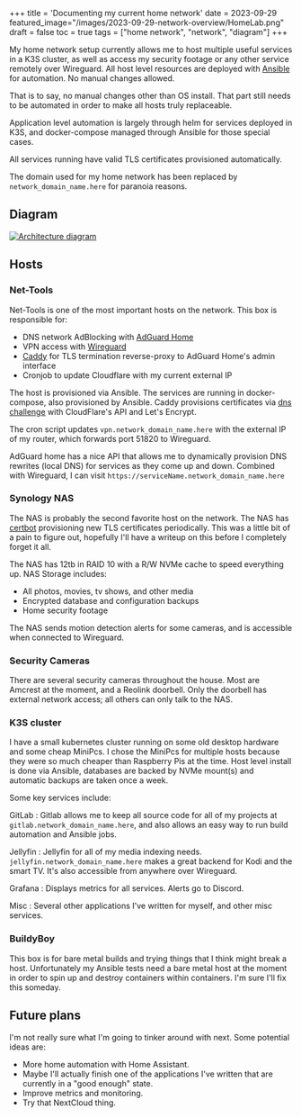 +++
title = 'Documenting my current home network'
date = 2023-09-29
featured_image="/images/2023-09-29-network-overview/HomeLab.png"
draft = false
toc = true
tags = ["home network", "network", "diagram"]
+++

My home network setup currently allows me to host multiple useful services in a K3S cluster, as well as access my security footage or any other service remotely over Wireguard. All host level resources are deployed with [Ansible](https://www.ansible.com/community) for automation. No manual changes allowed.

That is to say, no manual changes other than OS install. That part still needs to be automated in order to make all hosts truly replaceable.

Application level automation is largely through helm for services deployed in K3S, and docker-compose managed through Ansible for those special cases.

All services running have valid TLS certificates provisioned automatically.

The domain used for my home network has been replaced by `network_domain_name.here` for paranoia reasons.

## Diagram

[![Architecture diagram](/images/2023-09-29-network-overview/HomeLab.png)](/images/2023-09-29-network-overview/HomeLab.png)

## Hosts

### Net-Tools

Net-Tools is one of the most important hosts on the network. This box is responsible for:

- DNS network AdBlocking with [AdGuard Home](https://github.com/AdguardTeam/AdGuardHome#getting-started)
- VPN access with [Wireguard](https://github.com/linuxserver/docker-wireguard)
- [Caddy](https://caddyserver.com/) for TLS termination reverse-proxy to AdGuard Home's admin interface
- Cronjob to update Cloudflare with my current external IP

The host is provisioned via Ansible. The services are running in docker-compose, also provisioned by Ansible. Caddy provisions certificates via [dns challenge](https://letsencrypt.org/docs/challenge-types/#dns-01-challenge) with CloudFlare's API and Let's Encrypt.

The cron script updates `vpn.network_domain_name.here` with the external IP of my router, which forwards port 51820 to Wireguard.

AdGuard home has a nice API that allows me to dynamically provision DNS rewrites (local DNS) for services as they come up and down. Combined with Wireguard, I can visit `https://serviceName.network_domain_name.here`

### Synology NAS

The NAS is probably the second favorite host on the network. The NAS has [certbot](https://eff-certbot.readthedocs.io/en/stable/) provisioning new TLS certificates periodically. This was a little bit of a pain to figure out, hopefully I'll have a writeup on this before I completely forget it all.

The NAS has 12tb in RAID 10 with a R/W NVMe cache to speed everything up. NAS Storage includes:

- All photos, movies, tv shows, and other media
- Encrypted database and configuration backups
- Home security footage

The NAS sends motion detection alerts for some cameras, and is accessible when connected to Wireguard.

### Security Cameras

There are several security cameras throughout the house. Most are Amcrest at the moment, and a Reolink doorbell. Only the doorbell has external network access; all others can only talk to the NAS.

### K3S cluster

I have a small kubernetes cluster running on some old desktop hardware and some cheap MiniPcs. I chose the MiniPcs for multiple hosts because they were so much cheaper than Raspberry Pis at the time. Host level install is done via Ansible, databases are backed by NVMe mount(s) and automatic backups are taken once a week.

Some key services include:

GitLab
: Gitlab allows me to keep all source code for all of my projects at `gitlab.network_domain_name.here`, and also allows an easy way to run build automation and Ansible jobs.

Jellyfin
: Jellyfin for all of my media indexing needs. `jellyfin.network_domain_name.here` makes a great backend for Kodi and the smart TV. It's also accessible from anywhere over Wireguard.

Grafana
: Displays metrics for all services. Alerts go to Discord.

Misc
: Several other applications I've written for myself, and other misc services.

### BuildyBoy

This box is for bare metal builds and trying things that I think might break a host. Unfortunately my Ansible tests need a bare metal host at the moment in order to spin up and destroy containers within containers. I'm sure I'll fix this someday.

## Future plans

I'm not really sure what I'm going to tinker around with next. Some potential ideas are:

- More home automation with Home Assistant.
- Maybe I'll actually finish one of the applications I've written that are currently in a "good enough" state.
- Improve metrics and monitoring.
- Try that NextCloud thing.
